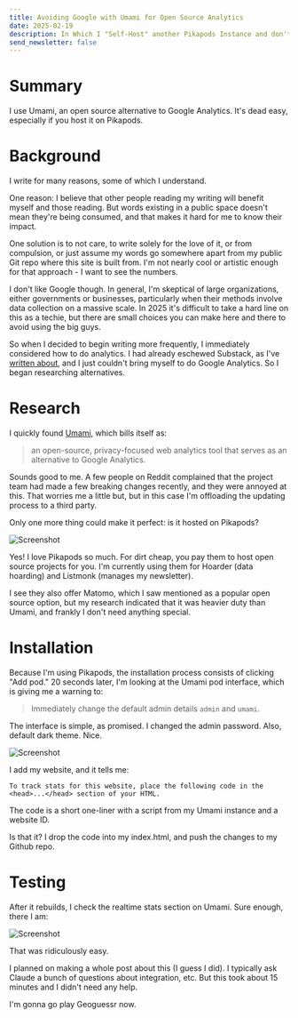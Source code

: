 ```yaml
---
title: Avoiding Google with Umami for Open Source Analytics
date: 2025-02-19
description: In Which I "Self-Host" another Pikapods Instance and don't even need AI
send_newsletter: false
---
```

# Summary

I use Umami, an open source alternative to Google Analytics. It's dead easy, especially if you host it on Pikapods.
# Background

I write for many reasons, some of which I understand.

One reason: I believe that other people reading my writing will benefit myself and those reading. But words existing in a public space doesn't mean they're being consumed, and that makes it hard for me to know their impact.

One solution is to not care, to write solely for the love of it, or from compulsion, or just assume my words go somewhere apart from my public Git repo where this site is built from. I'm not nearly cool or artistic enough for that approach - I want to see the numbers.

I don't like Google though. In general, I'm skeptical of large organizations, either governments or businesses, particularly when their methods involve data collection on a massive scale. In 2025 it's difficult to take a hard line on this as a techie, but there are small choices you can make here and there to avoid using the big guys.

So when I decided to begin writing more frequently, I immediately considered how to do analytics. I had already eschewed Substack, as I've [written about](http://localhost:5173/blog/2025-02-18-Listmonk), and I just couldn't bring myself to do Google Analytics. So I began researching alternatives.
# Research

I quickly found [Umami](https://umami.is/docs), which bills itself as:

> an open-source, privacy-focused web analytics tool that serves as an alternative to Google Analytics.

Sounds good to me. A few people on Reddit complained that the project team had made a few breaking changes recently, and they were annoyed at this. That worries me a little but, but in this case I'm offloading the updating process to a third party.

Only one more thing could make it perfect: is it hosted on Pikapods?

![Screenshot](https://cdn.jsdelivr.net/gh/sampatt/media@main/posts/2025-02-19-Umami/image/2025-02-18-15-16.png)


Yes! I love Pikapods so much. For dirt cheap, you pay them to host open source projects for you. I'm currently using them for Hoarder (data hoarding) and Listmonk (manages my newsletter).

I see they also offer Matomo, which I saw mentioned as a popular open source option, but my research indicated that it was heavier duty than Umami, and frankly I don't need anything special.

# Installation

Because I'm using Pikapods, the installation process consists of clicking "Add pod." 20 seconds later, I'm looking at the Umami pod interface, which is giving me a warning to:

>Immediately change the default admin details `admin` and `umami`.

The interface is simple, as promised. I changed the admin password. Also, default dark theme. Nice.

![Screenshot](https://cdn.jsdelivr.net/gh/sampatt/media@main/posts/2025-02-19-Umami/image/2025-02-18-15-34.png)

I add my website, and it tells me:

`To track stats for this website, place the following code in the <head>...</head> section of your HTML.`

The code is a short one-liner with a script from my Umami instance and a website ID.

Is that it? I drop the code into my index.html, and push the changes to my Github repo.

# Testing

After it rebuilds, I check the realtime stats section on Umami. Sure enough, there I am:

![Screenshot](https://cdn.jsdelivr.net/gh/sampatt/media@main/posts/2025-02-19-Umami/image/2025-02-18-15-40.png)

That was ridiculously easy.

I planned on making a whole post about this (I guess I did). I typically ask Claude a bunch of questions about integration, etc. But this took about 15 minutes and I didn't need any help.

I'm gonna go play Geoguessr now.